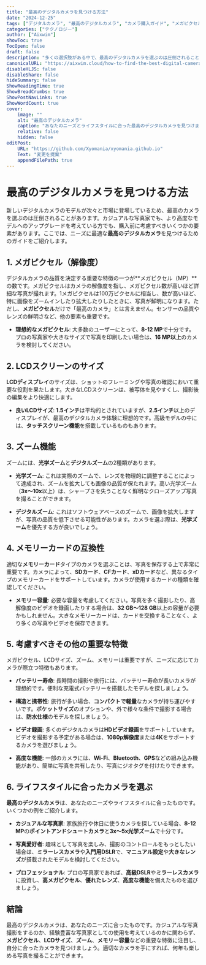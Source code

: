 ```yaml
---
title: "最高のデジタルカメラを見つける方法"
date: "2024-12-25"
tags: ["デジタルカメラ", "最高のデジタルカメラ", "カメラ購入ガイド", "メガピクセル", "カメラの特徴"]
categories: ["テクノロジー"]
author: ["Aixwim"]
showToc: true
TocOpen: false
draft: false
description: "多くの選択肢がある中で、最高のデジタルカメラを選ぶのは圧倒されることがあります。ニーズに合った最高のカメラを見つけるために考慮すべき要素を学びましょう。"
canonicalURL: "https://aixwim.cloud/how-to-find-the-best-digital-camera"
disableHLJS: false
disableShare: false
hideSummary: false
ShowReadingTime: true
ShowBreadCrumbs: true
ShowPostNavLinks: true
ShowWordCount: true
cover:
    image: ""
    alt: "最高のデジタルカメラ"
    caption: "あなたのニーズとライフスタイルに合った最高のデジタルカメラを見つけましょう。"
    relative: false
    hidden: false
editPost:
    URL: "https://github.com/Xyomania/xyomania.github.io"
    Text: "変更を提案"
    appendFilePath: true
---
```


# 最高のデジタルカメラを見つける方法

新しいデジタルカメラのモデルが次々と市場に登場しているため、最高のカメラを選ぶのは圧倒されることがあります。カジュアルな写真家でも、より高度なモデルへのアップグレードを考えている方でも、購入前に考慮すべきいくつかの要素があります。ここでは、ニーズに最適な**最高のデジタルカメラ**を見つけるためのガイドをご紹介します。

## 1. **メガピクセル（解像度）**

デジタルカメラの品質を決定する重要な特徴の一つが**メガピクセル（MP）**の数です。メガピクセルはカメラの解像度を指し、メガピクセル数が高いほど詳細な写真が撮れます。1メガピクセルは100万ピクセルに相当し、数が高いほど、特に画像をズームインしたり拡大したりしたときに、写真が鮮明になります。ただし、**メガピクセル**だけで「最高のカメラ」とは言えません。センサーの品質やレンズの鮮明さなど、他の要素も重要です。

- **理想的なメガピクセル**: 大多数のユーザーにとって、**8-12 MP**で十分です。プロの写真家や大きなサイズで写真を印刷したい場合は、**16 MP以上**のカメラを検討してください。

## 2. **LCDスクリーンのサイズ**

**LCDディスプレイ**のサイズは、ショットのフレーミングや写真の確認において重要な役割を果たします。大きなLCDスクリーンは、被写体を見やすくし、撮影後の編集をより快適にします。

- **良いLCDサイズ**: **1.5インチ**は平均的とされていますが、**2.5インチ**以上のディスプレイが、最高のデジタルカメラ体験に理想的です。高級モデルの中には、**タッチスクリーン機能**を搭載しているものもあります。

## 3. **ズーム機能**

ズームには、**光学ズーム**と**デジタルズーム**の2種類があります。

- **光学ズーム**: これは実際のズームで、レンズを物理的に調整することによって達成され、ズームを拡大しても画像の品質が保たれます。高い光学ズーム（**3x〜10x**以上）は、シャープさを失うことなく鮮明なクローズアップ写真を撮ることができます。

- **デジタルズーム**: これはソフトウェアベースのズームで、画像を拡大しますが、写真の品質を低下させる可能性があります。カメラを選ぶ際は、**光学ズーム**を優先する方が良いでしょう。

## 4. **メモリーカードの互換性**

適切な**メモリーカード**タイプのカメラを選ぶことは、写真を保存する上で非常に重要です。カメラによって、**SDカード**、**CFカード**、**xDカード**など、異なるタイプのメモリーカードをサポートしています。カメラが使用するカードの種類を確認してください。

- **メモリー容量**: 必要な容量を考慮してください。写真を多く撮影したり、高解像度のビデオを録画したりする場合は、**32 GB〜128 GB**以上の容量が必要かもしれません。大きなメモリーカードは、カードを交換することなく、より多くの写真やビデオを保存できます。

## 5. **考慮すべきその他の重要な特徴**

メガピクセル、LCDサイズ、ズーム、メモリーは重要ですが、ニーズに応じてカメラが際立つ特徴もあります。

- **バッテリー寿命**: 長時間の撮影や旅行には、バッテリー寿命が長いカメラが理想的です。便利な充電式バッテリーを搭載したモデルを探しましょう。
  
- **構造と携帯性**: 旅行が多い場合、**コンパクトで軽量**なカメラが持ち運びやすいです。**ポケットサイズ**のオプションや、外で様々な条件で撮影する場合は、**防水仕様**のモデルを探しましょう。

- **ビデオ録画**: 多くのデジタルカメラは**HDビデオ録画**をサポートしています。ビデオを撮影する予定がある場合は、**1080p解像度**または**4K**をサポートするカメラを選びましょう。

- **高度な機能**: 一部のカメラには、**Wi-Fi**、**Bluetooth**、**GPS**などの組み込み機能があり、簡単に写真を共有したり、写真にジオタグを付けたりできます。

## 6. **ライフスタイルに合ったカメラを選ぶ**

**最高のデジタルカメラ**は、あなたのニーズやライフスタイルに合ったものです。いくつかの例をご紹介します。

- **カジュアルな写真家**: 家族旅行や休日に使うカメラを探している場合、**8-12 MP**の**ポイントアンドシュートカメラ**と**3x〜5x光学ズーム**で十分です。

- **写真愛好者**: 趣味として写真を楽しみ、撮影のコントロールをもっとしたい場合は、**ミラーレスカメラ**や**入門用DSLR**で、**マニュアル設定**や**大きなレンズ**が搭載されたモデルを検討してください。

- **プロフェッショナル**: プロの写真家であれば、**高級DSLR**や**ミラーレスカメラ**に投資し、**高メガピクセル**、**優れたレンズ**、**高度な機能**を備えたものを選びましょう。

## 結論

最高のデジタルカメラは、あなたのニーズに合ったものです。カジュアルな写真撮影をするのか、経験豊富な写真家としての使用を考えているのかに関わらず、**メガピクセル**、**LCDサイズ**、**ズーム**、**メモリー容量**などの重要な特徴に注目し、自分に合ったカメラを見つけましょう。適切なカメラを手にすれば、何年も楽しめる写真を撮ることができます。
